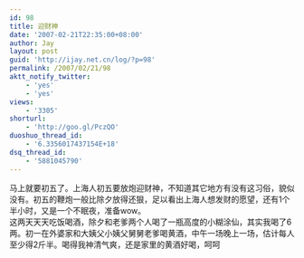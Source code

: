 ```yaml
---
id: 98
title: 迎财神
date: '2007-02-21T22:35:00+08:00'
author: Jay
layout: post
guid: 'http://ijay.net.cn/log/?p=98'
permalink: /2007/02/21/98
aktt_notify_twitter:
    - 'yes'
    - 'yes'
views:
    - '3305'
shorturl:
    - 'http://goo.gl/PczQO'
duoshuo_thread_id:
    - '6.3356017437154E+18'
dsq_thread_id:
    - '5881045790'
---
```


马上就要初五了。上海人初五要放炮迎财神，不知道其它地方有没有这习俗，貌似没有。初五的鞭炮一般比除夕放得还狠，足以看出上海人想发财的愿望，还有1个半小时，又是一个不眠夜，准备wow。<br />这两天天天吃饭喝酒，除夕和老爹两个人喝了一瓶高度的小糊涂仙，其实我喝了6两。初一在外婆家和大姨父小姨父舅舅老爹喝黄酒，中午一场晚上一场，估计每人至少得2斤半。喝得我神清气爽，还是家里的黄酒好喝，呵呵<br />